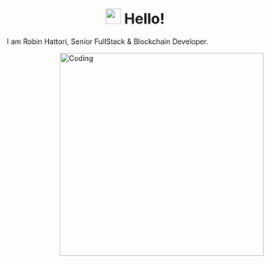 <h1 align="center"><img src="https://raw.githubusercontent.com/MartinHeinz/MartinHeinz/master/wave.gif" width="30px"> Hello!</h1>
<p align="left">I am Robin Hattori, Senior FullStack & Blockchain Developer.</p>
<img align="right" alt="Coding" width="400" src="https://res.cloudinary.com/practicaldev/image/fetch/s--sNXjzc6P--/c_limit%2Cf_auto%2Cfl_progressive%2Cq_66%2Cw_880/https://media1.tenor.com/images/0c34272909ee2a4db5606a014082312b/tenor.gif%3Fitemid%3D15828752">
